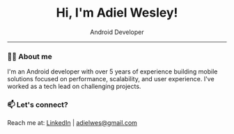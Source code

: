 <h1 align="center">Hi, I'm Adiel Wesley!</h1>

<p align="center">
  Android Developer
</p>

---

### 👨‍💻 About me

I'm an Android developer with over 5 years of experience building mobile solutions focused on performance, scalability, and user experience. I've worked as a tech lead on challenging projects.

### 📫 Let's connect?

Reach me at: [LinkedIn](https://www.linkedin.com/in/adielwesley) | adielwes@gmail.com
